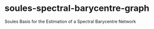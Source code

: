 # soules-spectral-barycentre-graph
Soules Basis for the Estimation of a Spectral Barycentre Network
